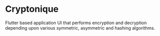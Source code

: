 # Cryptonique

Flutter based application UI that performs encryption and decryption depending upon various symmetric, asymmetric and hashing algorithms.
